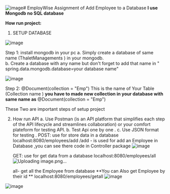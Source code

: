 ![image](https://github.com/Ankushthalet/EmployWise/assets/116317444/4bda66b4-7bb9-445c-b7aa-88d506427adf)# EmployWise
Assignment of Add Employee to a Database
**I use Mongodb no SQL database**

**How run project:**

1. SETUP DATABASE

![image](https://github.com/Ankushthalet/EmployWise/assets/116317444/072b6dcc-d52c-416a-901e-bd0d29080cd2)

Step 1:   install mongodb in your pc 
        a. Simply create a database of same name (ThaletManagements ) in your mongodb.  
        b. Create a database with any name but don't forget to add that name in " spring.data.mongodb.database=your database name"

  ![image](https://github.com/Ankushthalet/EmployWise/assets/116317444/d1697db6-94d6-4811-8b20-395416243219)

Step 2:    @Document(collection = "Emp")
           This is the name of Your Table (Collection name ) **you have to made new collection in your database with same name as** @Document(collection = "Emp")  

These Two are important steps of setup project 


2. How run API
         a. Use Postman (is an API platform that simplifies each step of the API lifecycle and streamlines collaboration) or your comfort plateform for testing API.
         b. Test Api one by one .
         c. Use JSON format for testing .
   POST: use for store data in a database
   localhost:8080/employees/add
   /add - is used for add an Employee in Database ,you can see there code in Controller package 
   ![image](https://github.com/Ankushthalet/EmployWise/assets/116317444/a5a35ae1-e5fa-4c97-97d8-42cfb905f54f)

   GET: use for get data from a database
   localhost:8080/employees/all
   ![Uploading image.png…]()

   
   all- get all the Employee from database
   **You can Also get Employee by their id **
    localhost:8080/employees/getall
   ![image](https://github.com/Ankushthalet/EmployWise/assets/116317444/642896df-c609-4834-a4cf-f4b20c799853)


![image](https://github.com/Ankushthalet/EmployWise/assets/116317444/40ce14fe-a253-44cc-b135-3ff33802d320)

           

